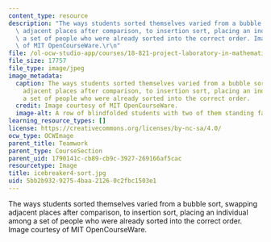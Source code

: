 ```yaml
---
content_type: resource
description: "The ways students sorted themselves varied from a bubble sort, swapping\
  \ adjacent places after comparison, to insertion sort, placing an individual among\
  \ a set of people who were already sorted into the correct order. Image courtesy\
  \ of MIT OpenCourseWare.\r\n"
file: /ol-ocw-studio-app/courses/18-821-project-laboratory-in-mathematics-spring-2013/5bb2b93292754baa21260c2fbc1503e1_icebreaker4-sort.jpg
file_size: 17757
file_type: image/jpeg
image_metadata:
  caption: The ways students sorted themselves varied from a bubble sort, swapping
    adjacent places after comparison, to insertion sort, placing an individual among
    a set of people who were already sorted into the correct order.
  credit: Image courtesy of MIT OpenCourseWare.
  image-alt: A row of blindfolded students with two of them standing face-to-face.
learning_resource_types: []
license: https://creativecommons.org/licenses/by-nc-sa/4.0/
ocw_type: OCWImage
parent_title: Teamwork
parent_type: CourseSection
parent_uid: 1790141c-cb89-cb9c-3927-269166af5cac
resourcetype: Image
title: icebreaker4-sort.jpg
uid: 5bb2b932-9275-4baa-2126-0c2fbc1503e1
---
```

The ways students sorted themselves varied from a bubble sort, swapping adjacent places after comparison, to insertion sort, placing an individual among a set of people who were already sorted into the correct order. Image courtesy of MIT OpenCourseWare.
